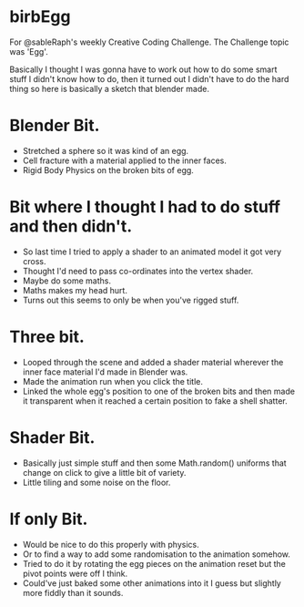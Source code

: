 # birbEgg


For @sableRaph's weekly Creative Coding Challenge. The Challenge topic was 'Egg'.

Basically I thought I was gonna have to work out how to do some smart stuff I didn't know how to do, then it turned out I didn't have to do the hard thing so here is basically a sketch that blender made.

# Blender Bit.
- Stretched a sphere so it was kind of an egg.
- Cell fracture with a material applied to the inner faces.
- Rigid Body Physics on the broken bits of egg.

# Bit where I thought I had to do stuff and then didn't.
- So last time I tried to apply a shader to an animated model it got very cross.
- Thought I'd need to pass co-ordinates into the vertex shader.
- Maybe do some maths.
- Maths makes my head hurt.
- Turns out this seems to only be when you've rigged stuff.

# Three bit.
- Looped through the scene and added a shader material wherever the inner face material I'd made in Blender was.
- Made the animation run when you click the title.
- Linked the whole egg's position to one of the broken bits and then made it transparent when it reached a certain position to fake a shell shatter.

# Shader Bit.
- Basically just simple stuff and then some Math.random() uniforms that change on click to give a little bit of variety.
- Little tiling and some noise on the floor.

# If only Bit.
- Would be nice to do this properly with physics.
- Or to find a way to add some randomisation to the animation somehow.
- Tried to do it by rotating the egg pieces on the animation reset but the pivot points were off I think.
- Could've just baked some other animations into it I guess but slightly more fiddly than it sounds.
